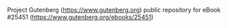 Project Gutenberg (https://www.gutenberg.org) public repository for eBook #25451 (https://www.gutenberg.org/ebooks/25451)
